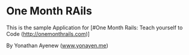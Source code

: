 # One Month RAils
This is the sample Application for 
[#One Month Rails: Teach yourself to Code (http://onemonthrails.com)]

By Yonathan Ayenew (www.yonayen.me)
